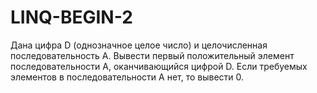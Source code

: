 # LINQ-BEGIN-2
Дана цифра D (однозначное целое число) и целочисленная последовательность A. Вывести первый положительный элемент последовательности A, оканчивающийся цифрой D. Если требуемых элементов в последовательности A нет, то вывести 0. 
